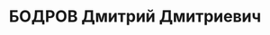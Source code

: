 ---
title: БОДРОВ Дмитрий Дмитриевич
description: '1898 г.р., русский, член ВКП(б) с 1918, нач. СКО МВО, бригинтендант
  (17.02.1936).

  Арестован 07.08.1937. Приговор: 31.10.1937 - ВМН, расстрелян 01.11.1937.

  Реабилитирован 22.02.1956'
---